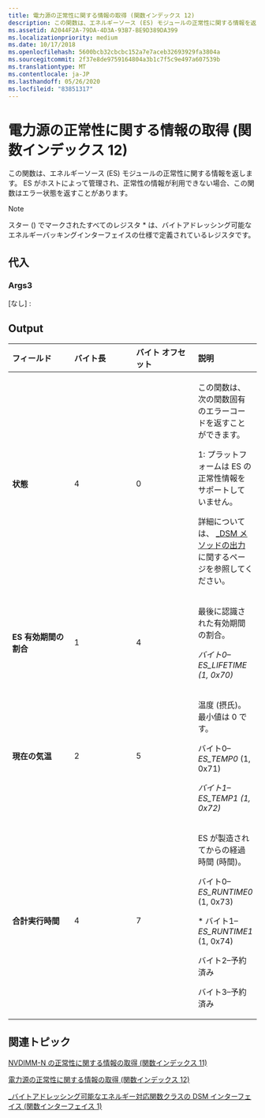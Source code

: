 ```yaml
---
title: 電力源の正常性に関する情報の取得 (関数インデックス 12)
description: この関数は、エネルギーソース (ES) モジュールの正常性に関する情報を返します。
ms.assetid: A2044F2A-79DA-4D3A-93B7-BE9D389DA399
ms.localizationpriority: medium
ms.date: 10/17/2018
ms.openlocfilehash: 5600bcb32cbcbc152a7e7aceb32693929fa3804a
ms.sourcegitcommit: 2f37e8de9759164804a3b1c7f5c9e497a607539b
ms.translationtype: MT
ms.contentlocale: ja-JP
ms.lasthandoff: 05/26/2020
ms.locfileid: "83851317"
---
```

# <a name="get-energy-source-health-info-function-index-12"></a>電力源の正常性に関する情報の取得 (関数インデックス 12)


この関数は、エネルギーソース (ES) モジュールの正常性に関する情報を返します。 ES がホストによって管理され、正常性の情報が利用できない場合、この関数はエラー状態を返すことがあります。

> [!NOTE]
> スター () でマークされたすべてのレジスタ \* は、バイトアドレッシング可能なエネルギーバッキングインターフェイスの仕様で定義されているレジスタです。

 

## <a name="span-idinputspanspan-idinputspanspan-idinputspaninput"></a><span id="Input"></span><span id="input"></span><span id="INPUT"></span>代入


### <a name="span-idargs3spanspan-idargs3spanspan-idargs3spanargs3"></a><span id="Args3"></span><span id="args3"></span><span id="ARGS3"></span>Args3

[なし] :

## <a name="span-idoutputspanspan-idoutputspanspan-idoutputspanoutput"></a><span id="Output"></span><span id="output"></span><span id="OUTPUT"></span>Output


<table>
<colgroup>
<col width="25%" />
<col width="25%" />
<col width="25%" />
<col width="25%" />
</colgroup>
<thead>
<tr class="header">
<th align="left">フィールド</th>
<th align="left">バイト長</th>
<th align="left">バイト オフセット</th>
<th align="left">説明</th>
</tr>
</thead>
<tbody>
<tr class="odd">
<td align="left"><strong>状態</strong></td>
<td align="left">4</td>
<td align="left">0</td>
<td align="left"><p>この関数は、次の関数固有のエラーコードを返すことができます。</p>
<p>1: プラットフォームは ES の正常性情報をサポートしていません。</p>
<p>詳細については、 <a href="-dsm-interface-for-byte-addressable-energy-backed-function-class--function-interface-1-.md" data-raw-source="[_DSM Method Output](-dsm-interface-for-byte-addressable-energy-backed-function-class--function-interface-1-.md)">_DSM メソッドの出力</a>に関するページを参照してください。</p></td>
</tr>
<tr class="even">
<td align="left"><strong>ES 有効期間の割合</strong></td>
<td align="left">1</td>
<td align="left">4</td>
<td align="left"><p>最後に認識された有効期間の割合。</p>
<p><em>バイト0– <em>ES_LIFETIME</em> (1, 0x70)</p></td>
</tr>
<tr class="odd">
<td align="left"><strong>現在の気温</strong></td>
<td align="left">2</td>
<td align="left">5</td>
<td align="left"><p>温度 (摂氏)。 最小値は 0 です。</p>
<p></em>バイト0– <em>ES_TEMP0</em> (1, 0x71)</p>
<p><em>バイト1– <em>ES_TEMP1</em> (1, 0x72)</p></td>
</tr>
<tr class="even">
<td align="left"><strong>合計実行時間</strong></td>
<td align="left">4</td>
<td align="left">7</td>
<td align="left"><p>ES が製造されてからの経過時間 (時間)。</p>
<p></em>バイト0– <em>ES_RUNTIME0</em> (1, 0x73)</p>
<p>* バイト1– <em>ES_RUNTIME1</em> (1, 0x74)</p>
<p>バイト2–予約済み</p>
<p>バイト3–予約済み</p></td>
</tr>
</tbody>
</table>

 

## <a name="span-idrelated_topicsspanrelated-topics"></a><span id="related_topics"></span>関連トピック


[NVDIMM-N の正常性に関する情報の取得 (関数インデックス 11)](get-nvdimm-n-health-info--function-index-11-.md)

[電力源の正常性に関する情報の取得 (関数インデックス 12)](get-energy-source-health-info--function-index-12-.md)

[\_バイトアドレッシング可能なエネルギー対応関数クラスの DSM インターフェイス (関数インターフェイス 1)](-dsm-interface-for-byte-addressable-energy-backed-function-class--function-interface-1-.md)

 

 






